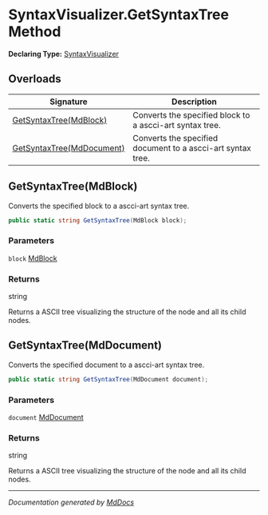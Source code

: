 # SyntaxVisualizer.GetSyntaxTree Method

**Declaring Type:** [SyntaxVisualizer](../index.md)

## Overloads

| Signature                                             | Description                                                  |
| ----------------------------------------------------- | ------------------------------------------------------------ |
| [GetSyntaxTree(MdBlock)](#getsyntaxtreemdblock)       | Converts the specified block to a ascci\-art syntax tree.    |
| [GetSyntaxTree(MdDocument)](#getsyntaxtreemddocument) | Converts the specified document to a ascci\-art syntax tree. |

## GetSyntaxTree(MdBlock)

Converts the specified block to a ascci\-art syntax tree.

```csharp
public static string GetSyntaxTree(MdBlock block);
```

### Parameters

`block`  [MdBlock](../../MdBlock/index.md)

### Returns

string

Returns a ASCII tree visualizing the structure of the node and all its child nodes.

## GetSyntaxTree(MdDocument)

Converts the specified document to a ascci\-art syntax tree.

```csharp
public static string GetSyntaxTree(MdDocument document);
```

### Parameters

`document`  [MdDocument](../../MdDocument/index.md)

### Returns

string

Returns a ASCII tree visualizing the structure of the node and all its child nodes.

___

*Documentation generated by [MdDocs](https://github.com/ap0llo/mddocs)*
